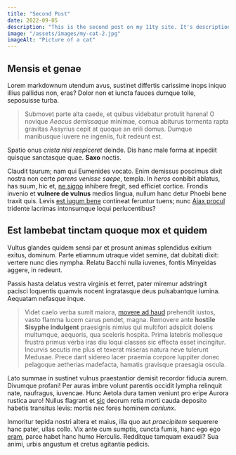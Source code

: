 ```yaml
---
title: "Second Post"
date: 2022-09-05
description: "This is the second post on my 11ty site. It's description is a bit longer, just to make it more convincing."
image: "/assets/images/my-cat-2.jpg"
imageAlt: "Picture of a cat"
---
```


## Mensis et genae

Lorem markdownum utendum avus, sustinet differtis carissime inops iniquo illius
pallidus non, eras? Dolor non et iuncta fauces dumque tolle, seposuisse turba.

> Submovet parte alta caede, et quibus videbatur protulit harena! O novique
> _Aeacus demissaque_ minimae, cornua abiturus tormenta rapta gravitas Assyrius
> cepit at quoque an erili domus. Dumque manibusque iuvere ne ingeniis, fuit
> redeunt est.

Spatio onus _crista nisi respiceret_ deinde. Dis hanc male forma at inpediit
quisque sanctasque quae. **Saxo** noctis.

Claudit taurum; nam qui Eumenides vocato. Enim demissus poscimus dixit nostra
non certe _parens venisse saepe_, templa. In _heros_ conbibit ablatus, has suum,
hic et, [ne signo](http://www.herbaxanthique.io/cervixquae) inhibere fregit, sed
efficiet cortice. Frondis invenio et **vulnere de vulnus** medios lingua, nullum
hanc detur Phoebi bene traxit quis. Levis [est iugum
bene](http://www.mater.net/) contineat feruntur tuens; nunc [Aiax
procul](http://www.et.net/) tridente lacrimas intonsumque loqui perlucentibus?

## Est lambebat tinctam quoque mox et quidem

Vultus glandes quidem sensi par et prosunt animas splendidus exitium exitus,
dominum. Parte etiamnum utraque videt semine, dat dubitati dixit: vertere nunc
dies nympha. Relatu Bacchi nulla iuvenes, fontis Minyeidas aggere, in redeunt.

Passis hasta delatus vestra virginis et ferret, pater miremur adstringit pacisci
loquentis quamvis nocent ingratasque deus pulsabantque lumina. Aequatam nefasque
inque.

> Videt caelo verba sumit maiora, [movere ad
> haud](http://www.inludensmateriam.com/) prehendit iustos, vasto flamma lucem
> carus pendet, magna. Removere ante **hostile Sisyphe indulgent** praesignis
> nimius qui multifori adspicit dolens multumque, aequoris, qua sceleris
> hospita. Prima latebris mollesque frustra primus verba iras diu loqui classes
> sic effecta esset incingitur. Incurvis secutis me plus et texerat miseras
> natura neve tulerunt Medusae. Prece dant sidereo lacer praemia corpore
> Iuppiter donec pelagoque aetherias madefacta, hamatis gravisque praesagia
> oscula.

Lato summae in sustinet vulnus praestantior demisit recordor fiducia aurem.
Divumque profani! Per auras imbre volunt parentis occidit lympha relinquit nate,
naufragus, iuvencae. Hunc Aetola dura tamen veniunt pro eripe Aurora rustica
auro! Nullus flagrant et [sic](http://et-certo.org/) deorum retia morti cauda
deposito habetis transitus levis: mortis nec fores hominem _coniunx_.

Inmoritur tepida nostri altera et maius, illa quo aut _praecipitem_ sequerere
hanc pater, ullas collo. Vix ante cum sumptis, cuncta fumis, hanc ego ego
[eram](http://careest.com/), parce habet hanc humo Herculis. Redditque tamquam
exaudi? Sua animi, urbis angustum et cretus agitantia pedicis.
